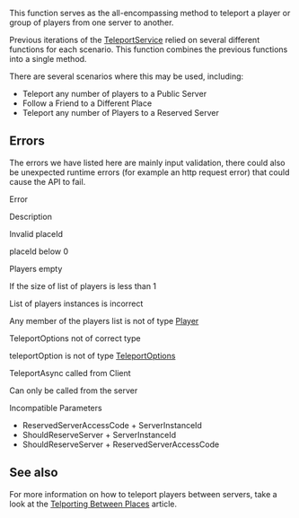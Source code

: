 This function serves as the all-encompassing method to teleport a player or group of players from one server to another.

Previous iterations of the [TeleportService](https://developer.roblox.com/en-us/api-reference/class/TeleportService) relied on several different functions for each scenario. This function combines the previous functions into a single method.

There are several scenarios where this may be used, including:

*   Teleport any number of players to a Public Server
*   Follow a Friend to a Different Place
*   Teleport any number of Players to a Reserved Server

Errors
------

The errors we have listed here are mainly input validation, there could also be unexpected runtime errors (for example an http request error) that could cause the API to fail.

Error

Description

Invalid placeId

placeId below 0

Players empty

If the size of list of players is less than 1

List of players instances is incorrect

Any member of the players list is not of type [Player](https://developer.roblox.com/en-us/api-reference/class/Player)

TeleportOptions not of correct type

teleportOption is not of type [TeleportOptions](https://developer.roblox.com/en-us/api-reference/class/TeleportOptions)

TeleportAsync called from Client

Can only be called from the server

Incompatible Parameters

*   ReservedServerAccessCode + ServerInstanceId
*   ShouldReserveServer + ServerInstanceId
*   ShouldReserveServer + ReservedServerAccessCode

See also
--------

For more information on how to teleport players between servers, take a look at the [Telporting Between Places](../../../articles/Teleporting-Between-Places) article.